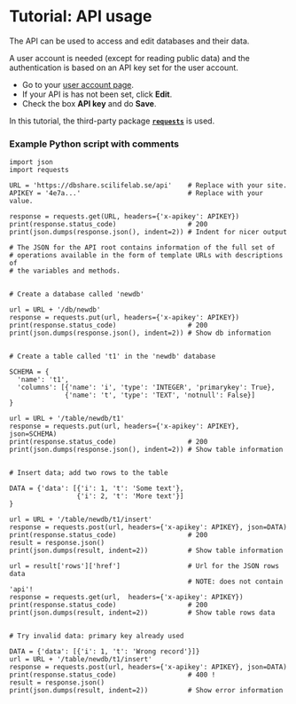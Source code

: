 # Tutorial: API usage

The API can be used to access and edit databases and their data.

A user account is needed (except for reading public data) and the
authentication is based on an API key set for the user account.

- Go to your [user account page](/user/profile).
- If your API is has not been set, click **Edit**.
- Check the box **API key** and do **Save**.

In this tutorial, the third-party package
[**`requests`**](https://requests.kennethreitz.org/en/master/) is used.

### Example Python script with comments

    import json
    import requests

    URL = 'https://dbshare.scilifelab.se/api'    # Replace with your site.
    APIKEY = '4e7a...'                           # Replace with your value.

    response = requests.get(URL, headers={'x-apikey': APIKEY})
    print(response.status_code)                  # 200
    print(json.dumps(response.json(), indent=2)) # Indent for nicer output

    # The JSON for the API root contains information of the full set of
    # operations available in the form of template URLs with descriptions of
    # the variables and methods.


    # Create a database called 'newdb'

    url = URL + '/db/newdb'
    response = requests.put(url, headers={'x-apikey': APIKEY})
    print(response.status_code)                  # 200
    print(json.dumps(response.json(), indent=2)) # Show db information


    # Create a table called 't1' in the 'newdb' database

    SCHEMA = {
      'name': 't1',
      'columns': [{'name': 'i', 'type': 'INTEGER', 'primarykey': True},
                  {'name': 't', 'type': 'TEXT', 'notnull': False}]
    }

    url = URL + '/table/newdb/t1'
    response = requests.put(url, headers={'x-apikey': APIKEY}, json=SCHEMA)
    print(response.status_code)                  # 200
    print(json.dumps(response.json(), indent=2)) # Show table information


    # Insert data; add two rows to the table

    DATA = {'data': [{'i': 1, 't': 'Some text'},
                     {'i': 2, 't': 'More text'}]
    }

    url = URL + '/table/newdb/t1/insert'
    response = requests.post(url, headers={'x-apikey': APIKEY}, json=DATA)
    print(response.status_code)                  # 200
    result = response.json()
    print(json.dumps(result, indent=2))          # Show table information

    url = result['rows']['href']                 # Url for the JSON rows data
                                                 # NOTE: does not contain 'api'!
    response = requests.get(url,  headers={'x-apikey': APIKEY})
    print(response.status_code)                  # 200
    print(json.dumps(result, indent=2))          # Show table rows data


    # Try invalid data: primary key already used

    DATA = {'data': [{'i': 1, 't': 'Wrong record'}]}
    url = URL + '/table/newdb/t1/insert'
    response = requests.post(url, headers={'x-apikey': APIKEY}, json=DATA)
    print(response.status_code)                  # 400 !
    result = response.json()
    print(json.dumps(result, indent=2))          # Show error information

